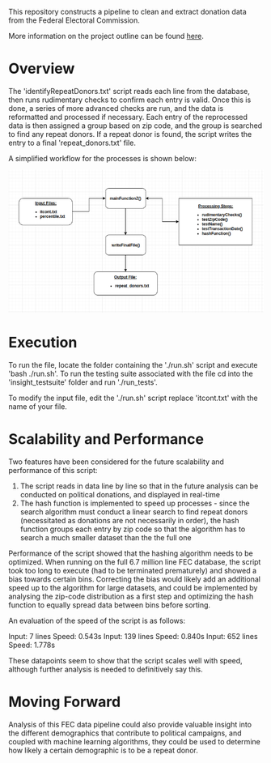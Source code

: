 This repository constructs a pipeline to clean and extract donation data from the Federal Electoral Commission. 

More information on the project outline can be found [here](https://github.com/InsightDataScience/donation-analytics).

# Overview

The 'identifyRepeatDonors.txt' script reads each line from the database, then runs rudimentary checks to confirm each entry is valid. Once this is done, a series of more advanced checks are run, and the data is reformatted and processed if necessary. Each entry of the reprocessed data is then assigned a group based on zip code, and the group is searched to find any repeat donors. If a repeat donor is found, the script writes the entry to a final 'repeat_donors.txt' file.

A simplified workflow for the processes is shown below:

![workflow](https://raw.githubusercontent.com/reciprocal-space/FEC-Data-Pipeline/master/workflow.png)

# Execution

To run the file, locate the folder containing the './run.sh' script and execute 'bash ./run.sh'.
To run the testing suite associated with the file cd into the 'insight_testsuite' folder and run './run_tests'.

To modify the input file, edit the './run.sh' script replace 'itcont.txt' with the name of your file.

# Scalability and Performance

Two features have been considered for the future scalability and performance of this script:
1) The script reads in data line by line so that in the future analysis can be conducted on political donations, and displayed in real-time
2) The hash function is implemented to speed up processes - since the search algorithm must conduct a linear search to find repeat donors (necessitated as donations are not necessarily in order), the hash function groups each entry by zip code so that the algorithm has to search a much smaller dataset than the the full one

Performance of the script showed that the hashing algorithm needs to be optimized. When running on the full 6.7 million line FEC database, the script took too long to execute (had to be terminated prematurely) and showed a bias towards certain bins. Correcting the bias would likely add an additional speed up to the algorithm for large datasets, and could be implemented by analysing the zip-code distribution as a first step and optimizing the hash function to equally spread data between bins before sorting.

An evaluation of the speed of the script is as follows:

Input: 7 lines Speed: 0.543s
Input: 139 lines Speed: 0.840s
Input: 652 lines Speed: 1.778s

These datapoints seem to show that the script scales well with speed, although further analysis is needed to definitively say this.

# Moving Forward

Analysis of this FEC data pipeline could also provide valuable insight into the different demographics that contribute to political campaigns, and coupled with machine learning algorithms, they could be used to determine how likely a certain demographic is to be a repeat donor.
